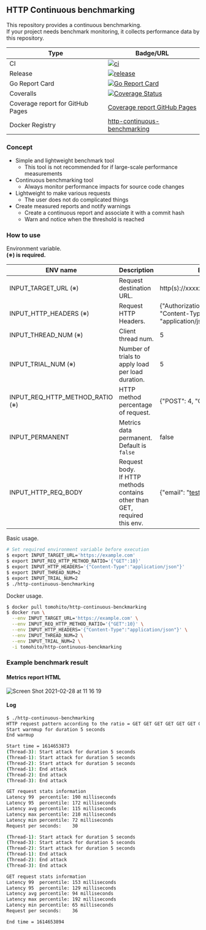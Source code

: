 ## HTTP Continuous benchmarking

This repository provides a continuous benchmarking.  
If your project needs benchmark monitoring, it collects performance data by this repository.

|Type|Badge/URL|
|---|---|
|CI|[![ci](https://github.com/tomoyane/http-continuous-benchmarking/actions/workflows/ci.yml/badge.svg)](https://github.com/tomoyane/http-continuous-benchmarking/actions/workflows/ci.yml)|
|Release|[![release](https://github.com/tomoyane/http-continuous-benchmarking/actions/workflows/release.yml/badge.svg)](https://github.com/tomoyane/http-continuous-benchmarking/actions/workflows/release.yml)|
|Go Report Card|[![Go Report Card](https://goreportcard.com/badge/github.com/tomoyane/http-continuous-benchmarking)](https://goreportcard.com/report/github.com/tomoyane/http-continuous-benchmarking)|
|Coveralls|[![Coverage Status](https://coveralls.io/repos/github/tomoyane/http-continuous-benchmarking/badge.svg?branch=main)](https://coveralls.io/github/tomoyane/http-continuous-benchmarking?branch=main)|
|Coverage report for GitHub Pages|[Coverage report GitHub Pages](https://tomoyane.github.io/http-continuous-benchmarking/#file0)
|Docker Registry|[http-continuous-benchmarking](https://hub.docker.com/r/tomohito/http-continuous-benckmarking)|

### Concept
* Simple and lightweight benchmark tool
  * This tool is not recommended for if large-scale performance measurements
* Continuous benchmarking tool
  * Always monitor performance impacts for source code changes
* Lightweight to make various requests
  * The user does not do complicated things
* Create measured reports and notify warnings
  * Create a continuous report and associate it with a commit hash
  * Warn and notice when the threshold is reached

### How to use
Environment variable.  
**(※) is required.**

|ENV name|Description|Example|
|---|---|---|
|INPUT_TARGET_URL (※)|Request destination URL.|http(s)://xxxxxxx.com/api/v1/users|
|INPUT_HTTP_HEADERS (※)|Request HTTP Headers.|{"Authorization": "Bearer xxx", "Content-Type": "application/json"}|
|INPUT_THREAD_NUM (※)|Client thread num.|5|
|INPUT_TRIAL_NUM (※)|Number of trials to apply load per load duration.|5|
|INPUT_REQ_HTTP_METHOD_RATIO (※)|HTTP method percentage of request.|{"POST": 4, "GET": 6}|
|INPUT_PERMANENT|Metrics data permanent.<br>Default is `false`|false|
|INPUT_HTTP_REQ_BODY|Request body.<br>If HTTP methods contains other than GET, required this env.|{"email": "test@gmail.com"}|

Basic usage.
```bash
# Set required environment variable before execution
$ export INPUT_TARGET_URL='https://example.com'
$ export INPUT_REQ_HTTP_METHOD_RATIO='{"GET":10}'
$ export INPUT_HTTP_HEADERS='{"Content-Type":"application/json"}'
$ export INPUT_THREAD_NUM=2
$ export INPUT_TRIAL_NUM=2
$ ./http-continuous-benchmarking
```

Docker usage.
```bash
$ docker pull tomohito/http-continuous-benckmarking
$ docker run \
  --env INPUT_TARGET_URL='https://example.com' \
  --env INPUT_REQ_HTTP_METHOD_RATIO='{"GET":10}' \
  --env INPUT_HTTP_HEADERS='{"Content-Type":"application/json"}' \
  --env INPUT_THREAD_NUM=2 \
  --env INPUT_TRIAL_NUM=2 \
  -i tomohito/http-continuous-benckmarking
```

### Example benchmark result
#### Metrics report HTML
![Screen Shot 2021-02-28 at 11 16 19](https://user-images.githubusercontent.com/9509132/109417530-656e0180-7a07-11eb-922a-e6915d194eb8.png)

#### Log
```bash
$ ./http-continuous-benchmarking
HTTP request pattern according to the ratio = GET GET GET GET GET GET GET GET GET GET
Start warnmup for duration 5 seconds
End warmup

Start time = 1614653873
(Thread-3): Start attack for duration 5 seconds
(Thread-1): Start attack for duration 5 seconds
(Thread-2): Start attack for duration 5 seconds
(Thread-1): End attack
(Thread-2): End attack
(Thread-3): End attack

GET request stats information
Latency 99  percentile: 190 milliseconds
Latency 95  percentile: 172 milliseconds
Latency avg percentile: 115 milliseconds
Latency max percentile: 210 milliseconds
Latency min percentile: 72 milliseconds
Request per seconds:    30

(Thread-1): Start attack for duration 5 seconds
(Thread-3): Start attack for duration 5 seconds
(Thread-2): Start attack for duration 5 seconds
(Thread-1): End attack
(Thread-2): End attack
(Thread-3): End attack

GET request stats information
Latency 99  percentile: 153 milliseconds
Latency 95  percentile: 129 milliseconds
Latency avg percentile: 94 milliseconds
Latency max percentile: 192 milliseconds
Latency min percentile: 65 milliseconds
Request per seconds:    36

End time = 1614653894
```
